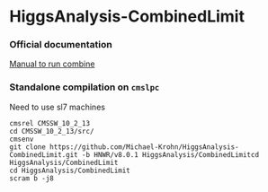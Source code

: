 HiggsAnalysis-CombinedLimit
===========================

### Official documentation

[Manual to run combine](https://cms-analysis.github.io/HiggsAnalysis-CombinedLimit/)

### Standalone compilation on `cmslpc`

Need to use sl7 machines
```
cmsrel CMSSW_10_2_13
cd CMSSW_10_2_13/src/
cmsenv
git clone https://github.com/Michael-Krohn/HiggsAnalysis-CombinedLimit.git -b HNWR/v8.0.1 HiggsAnalysis/CombinedLimitcd HiggsAnalysis/CombinedLimit
cd HiggsAnalysis/CombinedLimit
scram b -j8
```

